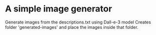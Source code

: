 # A simple image generator

Generate images from the descriptions.txt using Dall-e-3 model
Creates folder 'generated-images' and place the images inside that folder.
